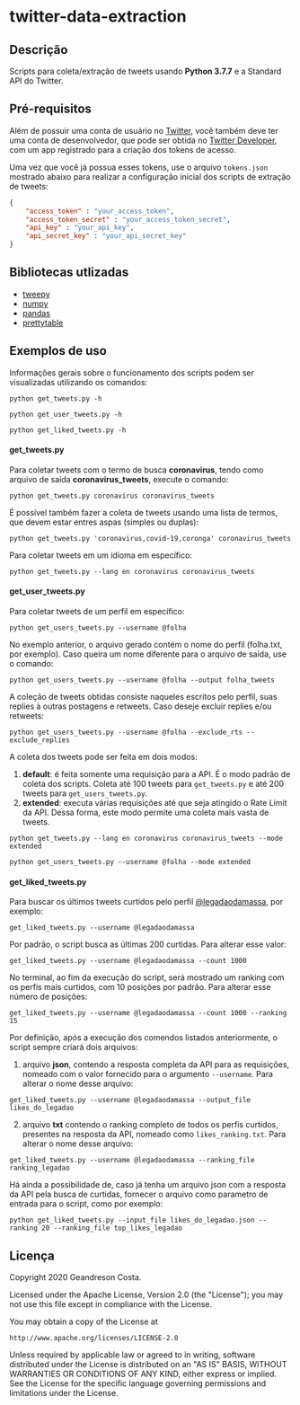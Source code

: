 # twitter-data-extraction
## Descrição
Scripts para coleta/extração de tweets usando __Python 3.7.7__ e a Standard API do Twitter.

## Pré-requisitos
Além de possuir uma conta de usuário no [Twitter](https://twitter.com/explore), você também deve ter uma conta de desenvolvedor, que pode ser obtida no [Twitter Developer](https://developer.twitter.com/en), com um app registrado para a criação dos tokens de acesso.

Uma vez que você já possua esses tokens, use o arquivo `tokens.json` mostrado abaixo para realizar a configuração inicial dos scripts de extração de tweets:

```json
{
    "access_token" : "your_access_token",
    "access_token_secret" : "your_access_token_secret",
    "api_key" : "your_api_key",
    "api_secret_key" : "your_api_secret_key"
}
```

## Bibliotecas utlizadas
* [tweepy](http://docs.tweepy.org/en/latest/)
* [numpy](https://numpy.org/)
* [pandas](https://pandas.pydata.org/)
* [prettytable](https://ptable.readthedocs.io/en/latest/index.html)

## Exemplos de uso
Informações gerais sobre o funcionamento dos scripts podem ser visualizadas utilizando os comandos:

~~~
python get_tweets.py -h
~~~
~~~
python get_user_tweets.py -h
~~~
~~~
python get_liked_tweets.py -h
~~~

#### get_tweets.py
Para coletar tweets com o termo de busca __coronavirus__, tendo como arquivo de saída __coronavirus_tweets__, execute o comando:
~~~
python get_tweets.py coronavirus coronavirus_tweets
~~~

É possível também fazer a coleta de tweets usando uma lista de termos, que devem estar entres aspas (simples ou duplas):
~~~
python get_tweets.py 'coronavirus,covid-19,coronga' coronavirus_tweets
~~~

Para coletar tweets em um idioma em específico:
~~~
python get_tweets.py --lang en coronavirus coronavirus_tweets
~~~

#### get_user_tweets.py
Para coletar tweets de um perfil em específico:
~~~
python get_users_tweets.py --username @folha
~~~
No exemplo anterior, o arquivo gerado contém o nome do perfil (folha.txt, por exemplo). Caso queira um nome diferente para o arquivo de saída, use o comando:
~~~
python get_users_tweets.py --username @folha --output folha_tweets
~~~
A coleção de tweets obtidas consiste naqueles escritos pelo perfil, suas replies à outras postagens e retweets. Caso deseje excluir replies e/ou retweets:
~~~
python get_users_tweets.py --username @folha --exclude_rts --exclude_replies
~~~
A coleta dos tweets pode ser feita em dois modos:
1. __default__: é feita somente uma requisição para a API. É o modo padrão de coleta dos scripts. Coleta até 100 tweets para `get_tweets.py` e até 200 tweets para `get_users_tweets.py`.
2. __extended__: executa várias requisições até que seja atingido o Rate Limit da API. Dessa forma, este modo permite uma coleta mais vasta de tweets.
~~~
python get_tweets.py --lang en coronavirus coronavirus_tweets --mode extended
~~~
~~~
python get_users_tweets.py --username @folha --mode extended
~~~

#### get_liked_tweets.py
Para buscar os últimos tweets curtidos pelo perfil [@legadaodamassa](https://twitter.com/legadaodamassa), por exemplo:
~~~
get_liked_tweets.py --username @legadaodamassa
~~~
Por padrão, o script busca as últimas 200 curtidas. Para alterar esse valor:
~~~
get_liked_tweets.py --username @legadaodamassa --count 1000
~~~
No terminal, ao fim da execução do script, será mostrado um ranking com os perfis mais curtidos, com 10 posições por padrão. Para alterar esse número de posições:
~~~
get_liked_tweets.py --username @legadaodamassa --count 1000 --ranking 15
~~~
Por definição, após a execução dos comendos listados anteriormente, o script sempre criará dois arquivos:
1. arquivo __json__, contendo a resposta completa da API para as requisições, nomeado com o valor fornecido para o argumento `--username`. Para alterar o nome desse arquivo:
 ~~~
 get_liked_tweets.py --username @legadaodamassa --output_file likes_do_legadao
 ~~~
2. arquivo __txt__ contendo o ranking completo de todos os perfis curtidos, presentes na resposta da API, nomeado como `likes_ranking.txt`. Para alterar o nome desse arquivo:
 ~~~
 get_liked_tweets.py --username @legadaodamassa --ranking_file ranking_legadao
 ~~~
Há ainda a possibilidade de, caso já tenha um arquivo json com a resposta da API pela busca de curtidas, fornecer o arquivo como parametro de entrada para o script, como por exemplo:
~~~
python get_liked_tweets.py --input_file likes_do_legadao.json --ranking 20 --ranking_file top_likes_legadao
~~~

## Licença
Copyright 2020 Geandreson Costa.

Licensed under the Apache License, Version 2.0 (the "License");
you may not use this file except in compliance with the License.

You may obtain a copy of the License at

    http://www.apache.org/licenses/LICENSE-2.0

Unless required by applicable law or agreed to in writing, software distributed under the License is distributed on an "AS IS" BASIS, WITHOUT WARRANTIES OR CONDITIONS OF ANY KIND, either express or implied. See the License for the specific language governing permissions and limitations under the License.